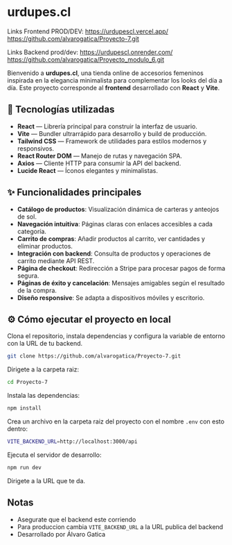 # urdupes.cl

Links Frontend PROD/DEV:
https://urdupescl.vercel.app/
https://github.com/alvarogatica/Proyecto-7.git

Links Backend prod/dev:
https://urdupescl.onrender.com/
https://github.com/alvarogatica/Proyecto_modulo_6.git


Bienvenido a **urdupes.cl**, una tienda online de accesorios femeninos inspirada en la elegancia minimalista para complementar los looks del día a día. Este proyecto corresponde al **frontend** desarrollado con **React** y **Vite**.

## 🚀 Tecnologías utilizadas

- **React** — Librería principal para construir la interfaz de usuario.
- **Vite** — Bundler ultrarrápido para desarrollo y build de producción.
- **Tailwind CSS** — Framework de utilidades para estilos modernos y responsivos.
- **React Router DOM** — Manejo de rutas y navegación SPA.
- **Axios** — Cliente HTTP para consumir la API del backend.
- **Lucide React** — Íconos elegantes y minimalistas.

## ✨ Funcionalidades principales

- **Catálogo de productos**: Visualización dinámica de carteras y anteojos de sol.
- **Navegación intuitiva**: Páginas claras con enlaces accesibles a cada categoría.
- **Carrito de compras**: Añadir productos al carrito, ver cantidades y eliminar productos.
- **Integración con backend**: Consulta de productos y operaciones de carrito mediante API REST.
- **Página de checkout**: Redirección a Stripe para procesar pagos de forma segura.
- **Páginas de éxito y cancelación**: Mensajes amigables según el resultado de la compra.
- **Diseño responsive**: Se adapta a dispositivos móviles y escritorio.

## ⚙️ Cómo ejecutar el proyecto en local

Clona el repositorio, instala dependencias y configura la variable de entorno con la URL de tu backend.

```bash
git clone https://github.com/alvarogatica/Proyecto-7.git
```

Dirigete a la carpeta raiz:

```bash
cd Proyecto-7
```

Instala las dependencias:

```bash
npm install
```

Crea un archivo en la carpeta raiz del proyecto con el nombre ``.env`` con esto dentro:

```bash
VITE_BACKEND_URL=http://localhost:3000/api
```

Ejecuta el servidor de desarrollo:
```bash
npm run dev
```

Dirigete a la URL que te da.

## Notas

- Asegurate que el backend este corriendo
- Para produccion cambia ``VITE_BACKEND_URL`` a la URL publica del backend
- Desarrollado por Álvaro Gatica

